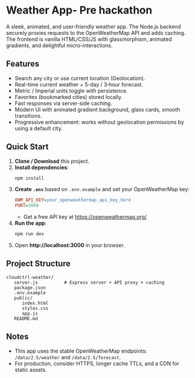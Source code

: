 
# Weather App- Pre hackathon

A sleek, animated, and user-friendly weather app. The Node.js backend securely proxies requests to the OpenWeatherMap API and adds caching. The frontend is vanilla HTML/CSS/JS with glassmorphism, animated gradients, and delightful micro-interactions.

## Features
- Search any city or use current location (Geolocation).
- Real-time current weather + 5-day / 3‑hour forecast.
- Metric / Imperial units toggle with persistence.
- Favorites (bookmarked cities) stored locally.
- Fast responses via server-side caching.
- Modern UI with animated gradient background, glass cards, smooth transitions.
- Progressive enhancement: works without geolocation permissions by using a default city.

## Quick Start
1. **Clone / Download** this project.
2. **Install dependencies**:
   ```bash
   npm install
   ```
3. **Create `.env`** based on `.env.example` and set your OpenWeatherMap key:
   ```ini
   OWM_API_KEY=your_openweathermap_api_key_here
   PORT=3000
   ```
   - Get a free API key at https://openweathermap.org/
4. **Run the app**:
   ```bash
   npm run dev
   ```
5. Open **http://localhost:3000** in your browser.

## Project Structure
```
cloudctrl-weather/
   server.js          # Express server + API proxy + caching
   package.json
   .env.example
   public/
      index.html
      styles.css
      app.js
   README.md
```

## Notes
- This app uses the stable OpenWeatherMap endpoints: `/data/2.5/weather` and `/data/2.5/forecast`.
- For production, consider HTTPS, longer cache TTLs, and a CDN for static assets.
